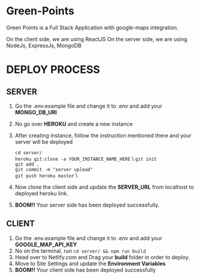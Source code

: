 # Green-Points

 Green Points is a Full Stack Application with google-maps integration.

On the client side, we are using ReactJS
On the server side, we are using NodeJs, ExpressJs, MongoDB



# DEPLOY PROCESS


## SERVER
  
  
  1. Go the .env.example file and change it to .env and add your **MONGO_DB_URI**
  2. No go over **HEROKU** and create a new instance
  3. After creating instance, follow the instruction mentioned there and your server will be deployed
  
  
      `cd server/` \
      `heroku git:clone -a YOUR_INSTANCE_NAME_HERE` \ 
      `git init` \
      `git add .` \
      `git commit -m "server upload"`  \
      `git push heroku master`  \
      
  4. Now clone the client side and update the **SERVER_URL** from localhost to deployed heroku link.
  5. **BOOM!!** Your server side has been deployed successfully.
  
  

## CLIENT

  1. Go the .env.example file and change it to .env and add your **GOOGLE_MAP_API_KEY**
  2. No on the terminal, run `cd server/ && npm run build`
  3. Head over to Netlify.com and Drag your **build** folder in order to deploy.
  4. Move to Site Settings and update the **Environment Variables** 
  5. **BOOM!!** Your client side has been deployed successfully
  
  
